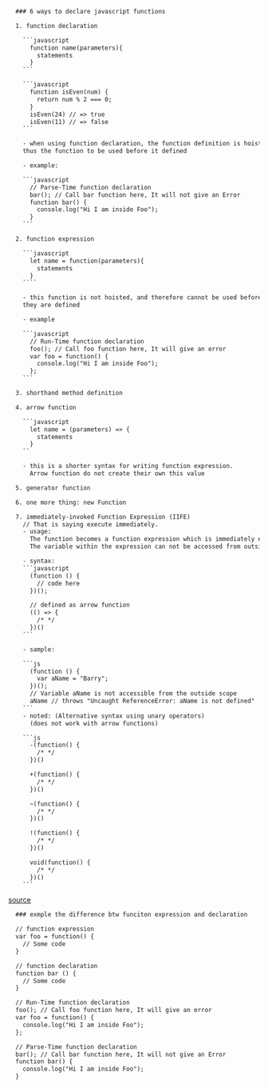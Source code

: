```html
  ### 6 ways to declare javascript functions

  1. function declaration

    ```javascript
      function name(parameters){
        statements
      }
    ```

    ```javascript
      function isEven(num) {
        return num % 2 === 0;
      }
      isEven(24) // => true
      isEven(11) // => false
    ```

    - when using function declaration, the function definition is hoisted,
    thus the function to be used before it defined

    - example:

    ```javascript
      // Parse-Time function declaration
      bar(); // Call bar function here, It will not give an Error
      function bar() {
        console.log("Hi I am inside Foo");
      }
    ```

  2. function expression

    ```javascript
      let name = function(parameters){
        statements
      }
    ````

    - this function is not hoisted, and therefore cannot be used before
    they are defined

    - example

    ```javascript
      // Run-Time function declaration
      foo(); // Call foo function here, It will give an error
      var foo = function() {
        console.log("Hi I am inside Foo");
      };
    ```

  3. shorthand method definition

  4. arrow function

    ```javascript
      let name = (parameters) => {
        statements
      }
    ``

    - this is a shorter syntax for writing function expression.
      Arrow function do not create their own this value

  5. generator function

  6. one more thing: new Function

  7. immediately-invoked Function Expression (IIFE)
    // That is saying execute immediately.
    - usage:
      The function becomes a function expression which is immediately executed.
      The variable within the expression can not be accessed from outside it.

    - syntax:
    ```javascript
      (function () {
        // code here
      })();

      // defined as arrow function
      (() => {
        /* */
      })()
    ```

    - sample:

    ```js
      (function () {
        var aName = "Barry";
      })();
      // Variable aName is not accessible from the outside scope
      aName // throws "Uncaught ReferenceError: aName is not defined"
    ```
    - noted: (Alternative syntax using unary operators)
      (does not work with arrow functions)

    ```js
      -(function() {
        /* */
      })()

      +(function() {
        /* */
      })()

      ~(function() {
        /* */
      })()

      !(function() {
        /* */
      })()

      void(function() {
        /* */
      })()
    ```

```

[source](https://dmitripavlutin.com/6-ways-to-declare-javascript-functions/)


```html
  ### exmple the difference btw funciton expression and declaration

  // function expression
  var foo = function() {
    // Some code
  }

  // function declaration
  function bar () {
    // Some code
  }

  // Run-Time function declaration
  foo(); // Call foo function here, It will give an error
  var foo = function() {
    console.log("Hi I am inside Foo");
  };

  // Parse-Time function declaration
  bar(); // Call bar function here, It will not give an Error
  function bar() {
    console.log("Hi I am inside Foo");
  }
```